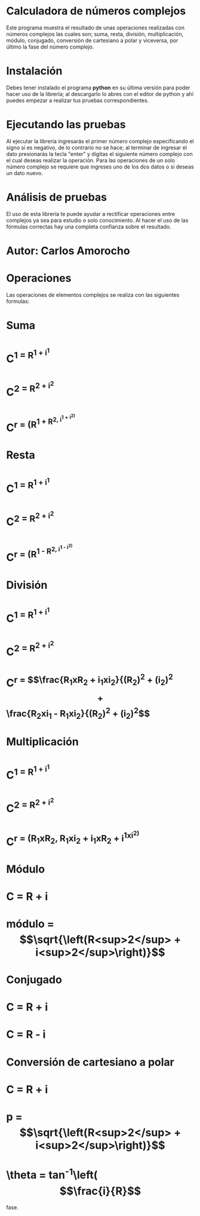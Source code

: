 # Calculadora de números complejos
Este programa muestra el resultado de unas operaciones realizadas con números complejos las cuales son; suma, resta, división, multiplicación, módulo, conjugado, conversión de cartesiano a polar y viceversa, por último la fase del número complejo.



# Instalación
Debes tener instalado el programa ****python**** en su última versión para poder hacer uso de la librería; al descargarlo lo abres con el editor de python y ahí puedes empezar a realizar tus pruebas correspondientes.



# Ejecutando las pruebas
Al ejecutar la librería ingresarás el primer número complejo especificando el signo si es negativo, de lo contrario no se hace; al terminar de ingresar el dato presionarás la tecla "enter" y digitas el siguiente número complejo con el cual deseas realizar la operación.
Para las operaciones de un solo número complejo se requiere que ingreses uno de los dos datos o si deseas un dato nuevo.



# Análisis de pruebas
El uso de esta librería te puede ayudar a rectificar operaciones entre complejos ya sea para estudio o solo conocimiento. Al hacer el uso de las fórmulas correctas hay una completa confianza sobre el resultado.
   
   
 
 # Autor: Carlos Amorocho
 
 
 # Operaciones
 Las operaciones de elementos complejos se realiza con las siguientes formulas:
 # Suma  
  # C<sup>1</sub> = R<sup>1</sub> + i<sup>1</sub>
  # C<sup>2</sub> = R<sup>2</sub> + i<sup>2</sub>
  # C<sup>r</sub> = (R<sup>1</sub> + R<sup>2</sub>, i<sup>1</sub> + i<sup>2</sub>)
  
 # Resta
  # C<sup>1</sub> = R<sup>1</sub> + i<sup>1</sub>
  # C<sup>2</sub> = R<sup>2</sub> + i<sup>2</sub>
  # C<sup>r</sub> = (R<sup>1</sub> - R<sup>2</sub>, i<sup>1</sub> - i<sup>2</sub>)
  
 # División
  # C<sup>1</sub> = R<sup>1</sub> + i<sup>1</sub>
  # C<sup>2</sub> = R<sup>2</sub> + i<sup>2</sub>
  # C<sup>r</sub> = $$\frac{R<sub>1</sub>xR<sub>2</sub> + i<sub>1</sub>xi<sub>2</sub>}{(R<sub>2</sub>)<sup>2</sup> + (i<sub>2</sub>)<sup>2</sup>$$ + $$\frac{R<sub>2</sub>xi<sub>1</sub> - R<sub>1</sub>xi<sub>2</sub>}{(R<sub>2</sub>)<sup>2</sup> + (i<sub>2</sub>)<sup>2</sup>$$
 
 # Multiplicación
  # C<sup>1</sub> = R<sup>1</sub> + i<sup>1</sub>
  # C<sup>2</sub> = R<sup>2</sub> + i<sup>2</sub>
  # C<sup>r</sub> = (R<sub>1</sub>xR<sub>2</sub>, R<sub>1</sub>xi<sub>2</sub> + i<sub>1</sub>xR<sub>2</sub> + i<sup>1</sub>xi<sup>2</sub>)
  
 # Módulo
  # C = R + i
  # módulo = $$\sqrt{\left(R<sup>2</sup> + i<sup>2</sup>\right)}$$
  
 # Conjugado
   # C = R + i
   # C = R - i
 
 # Conversión de cartesiano a polar
  # C = R + i
  # p = $$\sqrt{\left(R<sup>2</sup> + i<sup>2</sup>\right)}$$
  # \theta = tan<sup>-1</sup>\left($$\frac{i}{R}$$
  
   fase.
